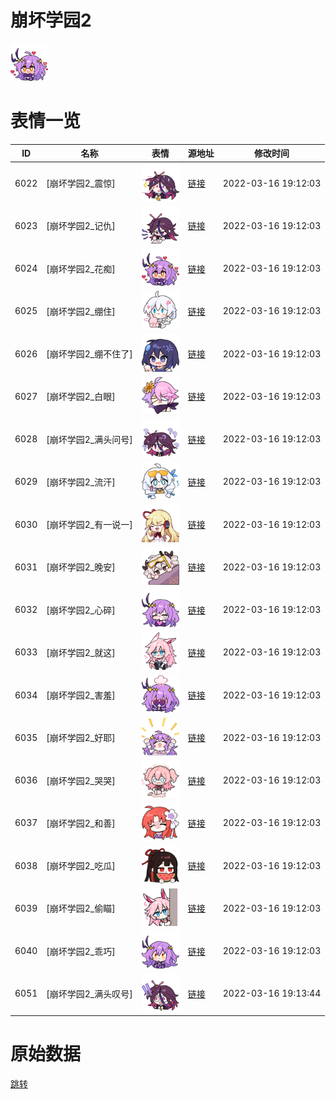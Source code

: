 # 崩坏学园2

<img src="./cover.png" height="60" alt="cover" />

# 表情一览

|ID|名称|表情|源地址|修改时间|
|----|----|----|----|----|
|6022|[崩坏学园2_震惊]|<img src="./pic/006022_%5B崩坏学园2_震惊%5D.png" height="60" alt="震惊"/>|[链接](http://i0.hdslb.com/bfs/emote/348c462a8a469a5f59ddfee36c79e67f443f40d3.png)|2022-03-16 19:12:03|
|6023|[崩坏学园2_记仇]|<img src="./pic/006023_%5B崩坏学园2_记仇%5D.png" height="60" alt="记仇"/>|[链接](http://i0.hdslb.com/bfs/emote/2410b93a2bf616b4fea4a43250aa82af5878ff89.png)|2022-03-16 19:12:03|
|6024|[崩坏学园2_花痴]|<img src="./pic/006024_%5B崩坏学园2_花痴%5D.png" height="60" alt="花痴"/>|[链接](http://i0.hdslb.com/bfs/emote/12f91154c20bdbb906de1ec1da2720185e99b5e1.png)|2022-03-16 19:12:03|
|6025|[崩坏学园2_绷住]|<img src="./pic/006025_%5B崩坏学园2_绷住%5D.png" height="60" alt="绷住"/>|[链接](http://i0.hdslb.com/bfs/emote/31c5e7e74121d1f375d71a359ccd3f72982b1c92.png)|2022-03-16 19:12:03|
|6026|[崩坏学园2_绷不住了]|<img src="./pic/006026_%5B崩坏学园2_绷不住了%5D.png" height="60" alt="绷不住了"/>|[链接](http://i0.hdslb.com/bfs/emote/8df93ef25a50dc96148b6de7546daef46da2ced9.png)|2022-03-16 19:12:03|
|6027|[崩坏学园2_白眼]|<img src="./pic/006027_%5B崩坏学园2_白眼%5D.png" height="60" alt="白眼"/>|[链接](http://i0.hdslb.com/bfs/emote/cb97b8208e46f9389ff3edaefa899662566b7ca1.png)|2022-03-16 19:12:03|
|6028|[崩坏学园2_满头问号]|<img src="./pic/006028_%5B崩坏学园2_满头问号%5D.png" height="60" alt="满头问号"/>|[链接](http://i0.hdslb.com/bfs/emote/b9087a8e36100821372037e1a37b61bd92f35261.png)|2022-03-16 19:12:03|
|6029|[崩坏学园2_流汗]|<img src="./pic/006029_%5B崩坏学园2_流汗%5D.png" height="60" alt="流汗"/>|[链接](http://i0.hdslb.com/bfs/emote/18517ea738257039594aa147bc04aeec9146f6eb.png)|2022-03-16 19:12:03|
|6030|[崩坏学园2_有一说一]|<img src="./pic/006030_%5B崩坏学园2_有一说一%5D.png" height="60" alt="有一说一"/>|[链接](http://i0.hdslb.com/bfs/emote/65f0f9171004c71e11745319431e2d40a94b152f.png)|2022-03-16 19:12:03|
|6031|[崩坏学园2_晚安]|<img src="./pic/006031_%5B崩坏学园2_晚安%5D.png" height="60" alt="晚安"/>|[链接](http://i0.hdslb.com/bfs/emote/60184cdfb305fe840cf0cc3556fce689909d2b48.png)|2022-03-16 19:12:03|
|6032|[崩坏学园2_心碎]|<img src="./pic/006032_%5B崩坏学园2_心碎%5D.png" height="60" alt="心碎"/>|[链接](http://i0.hdslb.com/bfs/emote/9e0fd6c5a7a5a6fb89ecba749dbde465743371c3.png)|2022-03-16 19:12:03|
|6033|[崩坏学园2_就这]|<img src="./pic/006033_%5B崩坏学园2_就这%5D.png" height="60" alt="就这"/>|[链接](http://i0.hdslb.com/bfs/emote/df94b05a11a3dcf0edd42ca65dd1c2739bd2d474.png)|2022-03-16 19:12:03|
|6034|[崩坏学园2_害羞]|<img src="./pic/006034_%5B崩坏学园2_害羞%5D.png" height="60" alt="害羞"/>|[链接](http://i0.hdslb.com/bfs/emote/c34bd8d51720f6e5120b595726a735ef6e7aea68.png)|2022-03-16 19:12:03|
|6035|[崩坏学园2_好耶]|<img src="./pic/006035_%5B崩坏学园2_好耶%5D.png" height="60" alt="好耶"/>|[链接](http://i0.hdslb.com/bfs/emote/f1fe88c6d201f2b5d91ad70bcad15288d4569f00.png)|2022-03-16 19:12:03|
|6036|[崩坏学园2_哭哭]|<img src="./pic/006036_%5B崩坏学园2_哭哭%5D.png" height="60" alt="哭哭"/>|[链接](http://i0.hdslb.com/bfs/emote/6598b91cde4265f912797b4eae36116e04772680.png)|2022-03-16 19:12:03|
|6037|[崩坏学园2_和善]|<img src="./pic/006037_%5B崩坏学园2_和善%5D.png" height="60" alt="和善"/>|[链接](http://i0.hdslb.com/bfs/emote/893d833502059a1e500254177508950671980694.png)|2022-03-16 19:12:03|
|6038|[崩坏学园2_吃瓜]|<img src="./pic/006038_%5B崩坏学园2_吃瓜%5D.png" height="60" alt="吃瓜"/>|[链接](http://i0.hdslb.com/bfs/emote/018d7f9addeb7789a5604ddbd9c51c2f8cfa26b8.png)|2022-03-16 19:12:03|
|6039|[崩坏学园2_偷瞄]|<img src="./pic/006039_%5B崩坏学园2_偷瞄%5D.png" height="60" alt="偷瞄"/>|[链接](http://i0.hdslb.com/bfs/emote/31406161e268ab3a3ae24befacc64ab9812d478b.png)|2022-03-16 19:12:03|
|6040|[崩坏学园2_乖巧]|<img src="./pic/006040_%5B崩坏学园2_乖巧%5D.png" height="60" alt="乖巧"/>|[链接](http://i0.hdslb.com/bfs/emote/fb397421eaea8f271acfe135a8dc49bffa7605be.png)|2022-03-16 19:12:03|
|6051|[崩坏学园2_满头叹号]|<img src="./pic/006051_%5B崩坏学园2_满头叹号%5D.png" height="60" alt="满头叹号"/>|[链接](http://i0.hdslb.com/bfs/emote/3301310cf90c701729cbd9a44dc7b607a39f2282.png)|2022-03-16 19:13:44|

# 原始数据

[跳转](./raw.json)


